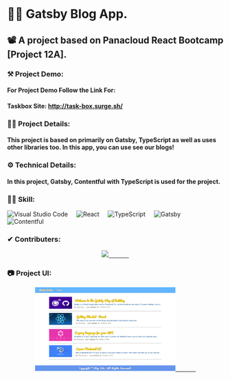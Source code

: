 # 👨‍💻 Gatsby Blog App.
## 📽 A project based on Panacloud React Bootcamp [Project 12A].

### ⚒ Project Demo:
####  For Project Demo Follow the Link For: 
#### Taskbox Site: http://task-box.surge.sh/

### 🕵️‍♂️ Project Details:
####  This project is based on primarily on Gatsby, TypeScript as well as uses other libraries too. In this app, you can use see our blogs!

### ⚙ Technical Details:
#### In this project, Gatsby, Contentful with TypeScript is used for the project.

### 🤹‍♂️ Skill:
![Visual Studio Code](https://img.shields.io/badge/-Visual%20Studio%20Code-333333?style=for-the-badge&logo=visual-studio-code)&nbsp;&nbsp;&nbsp;&nbsp;
![React](https://img.shields.io/badge/-React-333333?style=for-the-badge&logo=react)&nbsp;&nbsp;&nbsp;&nbsp;
![TypeScript](https://img.shields.io/badge/-TypeScript-333333?style=for-the-badge&logo=typeScript)&nbsp;&nbsp;&nbsp;&nbsp;
![Gatsby](https://img.shields.io/badge/-Gatsby-333333?style=for-the-badge&logo=gatsby)&nbsp;&nbsp;&nbsp;&nbsp;
![Contentful](https://img.shields.io/badge/-Contentful-333333?style=for-the-badge&logo=contentful)&nbsp;&nbsp;&nbsp;&nbsp;

### ✔ Contributers:
<p align="center">
  <a href="https://github.com/faraasat">
    <img height="28em" src="https://img.shields.io/badge/Farasat%20Ali-Farasat%20Ali-181717?style=for-the-badge&logo=github"/>&nbsp&nbsp&nbsp&nbsp&nbsp&nbsp&nbsp&nbsp&nbsp&nbsp&nbsp&nbsp
  </a>
</p>

### 📷 Project UI:

<p align="center">
  <a href="http://task-box.surge.sh/">
    <img width='65%' src="screen-shot.png"/>&nbsp&nbsp&nbsp&nbsp&nbsp&nbsp&nbsp&nbsp&nbsp&nbsp&nbsp&nbsp
  </a>
</p>
